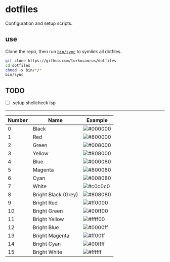 # dotfiles

Configuration and setup scripts.

## use
Clone the repo, then run [`bin/sync`](bin/sync) to symlink all dotfiles.
```bash
git clone https://github.com/turkosaurus/dotfiles
cd dotfiles
chmod +x bin/*/*
bin/sync
```

## TODO
- [ ] setup shellcheck lsp
---


| Number | Name       | Example   |
|--------|------------|-----------|
| 0      | Black      | ![#000000](https://via.placeholder.com/15/000000/000000?text=+) |
| 1      | Red        | ![#800000](https://via.placeholder.com/15/800000/800000?text=+) |
| 2      | Green      | ![#008000](https://via.placeholder.com/15/008000/008000?text=+) |
| 3      | Yellow     | ![#808000](https://via.placeholder.com/15/808000/808000?text=+) |
| 4      | Blue       | ![#000080](https://via.placeholder.com/15/000080/000080?text=+) |
| 5      | Magenta    | ![#800080](https://via.placeholder.com/15/800080/800080?text=+) |
| 6      | Cyan       | ![#008080](https://via.placeholder.com/15/008080/008080?text=+) |
| 7      | White      | ![#c0c0c0](https://via.placeholder.com/15/c0c0c0/c0c0c0?text=+) |
| 8      | Bright Black (Grey) | ![#808080](https://via.placeholder.com/15/808080/808080?text=+) |
| 9      | Bright Red | ![#ff0000](https://via.placeholder.com/15/ff0000/ff0000?text=+) |
| 10     | Bright Green | ![#00ff00](https://via.placeholder.com/15/00ff00/00ff00?text=+) |
| 11     | Bright Yellow | ![#ffff00](https://via.placeholder.com/15/ffff00/ffff00?text=+) |
| 12     | Bright Blue | ![#0000ff](https://via.placeholder.com/15/0000ff/0000ff?text=+) |
| 13     | Bright Magenta | ![#ff00ff](https://via.placeholder.com/15/ff00ff/ff00ff?text=+) |
| 14     | Bright Cyan | ![#00ffff](https://via.placeholder.com/15/00ffff/00ffff?text=+) |
| 15     | Bright White | ![#ffffff](https://via.placeholder.com/15/ffffff/ffffff?text=+) |
